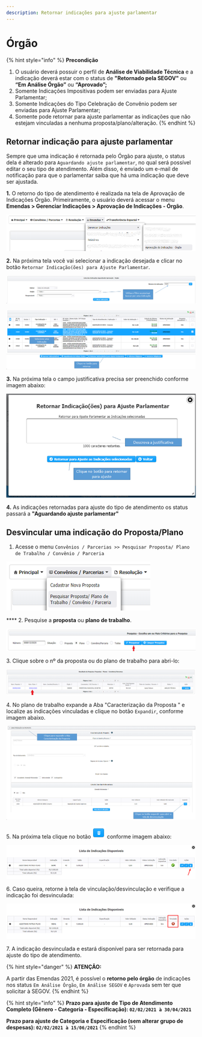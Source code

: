```yaml
---
description: Retornar indicações para ajuste parlamentar
---
```


# Órgão

{% hint style="info" %}
**Precondição**

1. O usuário deverá possuir o perfil de **Análise de Viabilidade Técnica** e a indicação deverá estar com o status de **"Retornado pela SEGOV"** ou **“Em Análise Órgão”** ou **“Aprovado”;**
2. Somente Indicações Impositivas podem ser enviadas para Ajuste Parlamentar;
3. Somente Indicações do Tipo Celebração de Convênio podem ser enviadas para Ajuste Parlamentar;
4. Somente pode retornar para ajuste parlamentar as indicações que não estejam vinculadas a nenhuma proposta/plano/alteração.
{% endhint %}

## Retornar indicação para ajuste parlamentar

Sempre que uma indicação é retornada pelo Órgão para ajuste, o status dela é alterado para `Aguardando ajuste parlamentar`, no qual será possível editar o seu tipo de atendimento. Além disso, é enviado um e-mail de notificação para que o parlamentar saiba que há uma indicação que deve ser ajustada.

**1.** O retorno do tipo de atendimento é realizada na tela de Aprovação de Indicações Órgão. Primeiramente, o usuário deverá acessar o menu **Emendas > Gerenciar Indicações > Aprovação de Indicações - Órgão**.

![](<../../../.gitbook/assets/image (322).png>)

&#x20; **2.** Na próxima tela você vai selecionar a indicação desejada e clicar no botão `Retornar Indicação(ões) para Ajuste Parlamentar`.

![](<../../../.gitbook/assets/image (721).png>)

![](<../../../.gitbook/assets/image (556).png>)

**3.** Na próxima tela o campo justificativa precisa ser preenchido conforme imagem abaixo:

![](<../../../.gitbook/assets/image (656).png>)

**4.** As indicações retornadas para ajuste do tipo de atendimento os status passará  a  **"Aguardando ajuste parlamentar"**&#x20;

## **Desvincular uma indicação do Proposta/Plano**

1. Acesse o menu `Convênios / Parcerias >> Pesquisar Proposta/ Plano de Trabalho / Convênio / Parceria`

![](<../../../.gitbook/assets/image (308).png>)

&#x20; ****  2. Pesquise a **proposta** ou **plano de trabalho**.

![Digite o nº da proposta ou plano desejado e clique em Pesquisar  ](<../../../.gitbook/assets/image (414).png>)

3\.  Clique sobre o nº da proposta ou do plano de trabalho para abri-lo:

![](<../../../.gitbook/assets/image (379).png>)

4\. No plano de trabalho expande a Aba "Caracterização da Proposta " e localize as indicações vinculadas e clique no botão `Expandir`,  conforme imagem abaixo.

![](<../../../.gitbook/assets/image (629).png>)

5\.  Na próxima tela clique no botão <img src="../../../.gitbook/assets/lixeira.png" alt="" data-size="line"> conforme imagem abaixo:

![](<../../../.gitbook/assets/image (119).png>)

6\. Caso queira, retorne à tela de vinculação/desvinculação e verifique a indicação foi desvinculada:

![](<../../../.gitbook/assets/image (138).png>)

7\. A indicação desvinculada e estará disponível para ser retornada para ajuste do tipo de atendimento.

{% hint style="danger" %}
**ATENÇÃO:**

A partir das Emendas 2021, é possível o **retorno pelo órgão** de indicações nos status `Em Análise Órgão`, `Em Análise SEGOV` e `Aprovada` sem ter que solicitar à SEGOV.
{% endhint %}

{% hint style="info" %}
**Prazo para ajuste de Tipo de Atendimento Completo (Gênero - Categoria - Especificação): `02/02/2021 à 30/04/2021`**

**Prazo para ajuste de Categoria e Especificação (sem alterar grupo de despesas): `02/02/2021 à 15/06/2021`**
{% endhint %}
